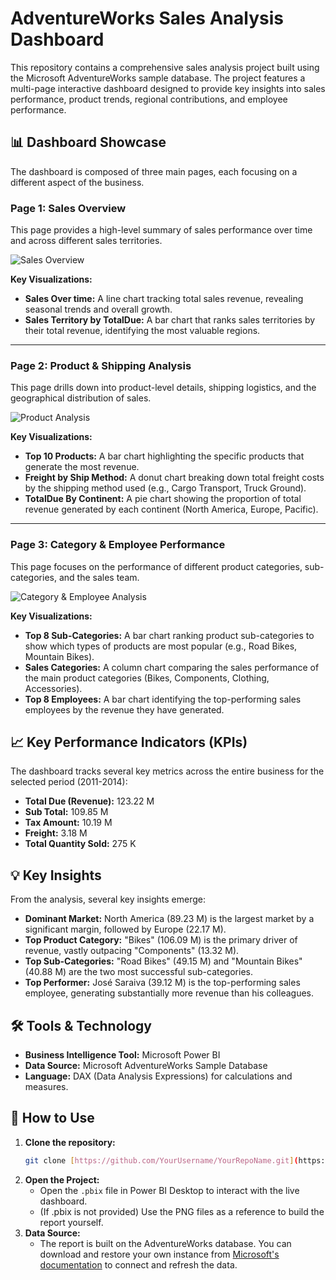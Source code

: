 # AdventureWorks Sales Analysis Dashboard

This repository contains a comprehensive sales analysis project built using the Microsoft AdventureWorks sample database. The project features a multi-page interactive dashboard designed to provide key insights into sales performance, product trends, regional contributions, and employee performance.

## 📊 Dashboard Showcase

The dashboard is composed of three main pages, each focusing on a different aspect of the business.

### Page 1: Sales Overview

This page provides a high-level summary of sales performance over time and across different sales territories.

![Sales Overview](Dashboard_1.png)

**Key Visualizations:**
* **Sales Over time:** A line chart tracking total sales revenue, revealing seasonal trends and overall growth.
* **Sales Territory by TotalDue:** A bar chart that ranks sales territories by their total revenue, identifying the most valuable regions.

---

### Page 2: Product & Shipping Analysis

This page drills down into product-level details, shipping logistics, and the geographical distribution of sales.

![Product Analysis](Dashboard_2.png)

**Key Visualizations:**
* **Top 10 Products:** A bar chart highlighting the specific products that generate the most revenue.
* **Freight by Ship Method:** A donut chart breaking down total freight costs by the shipping method used (e.g., Cargo Transport, Truck Ground).
* **TotalDue By Continent:** A pie chart showing the proportion of total revenue generated by each continent (North America, Europe, Pacific).

---

### Page 3: Category & Employee Performance

This page focuses on the performance of different product categories, sub-categories, and the sales team.

![Category & Employee Analysis](Dashboard_3.png)

**Key Visualizations:**
* **Top 8 Sub-Categories:** A bar chart ranking product sub-categories to show which types of products are most popular (e.g., Road Bikes, Mountain Bikes).
* **Sales Categories:** A column chart comparing the sales performance of the main product categories (Bikes, Components, Clothing, Accessories).
* **Top 8 Employees:** A bar chart identifying the top-performing sales employees by the revenue they have generated.

## 📈 Key Performance Indicators (KPIs)

The dashboard tracks several key metrics across the entire business for the selected period (2011-2014):

* **Total Due (Revenue):** 123.22 M
* **Sub Total:** 109.85 M
* **Tax Amount:** 10.19 M
* **Freight:** 3.18 M
* **Total Quantity Sold:** 275 K

## 💡 Key Insights

From the analysis, several key insights emerge:

* **Dominant Market:** North America (89.23 M) is the largest market by a significant margin, followed by Europe (22.17 M).
* **Top Product Category:** "Bikes" (106.09 M) is the primary driver of revenue, vastly outpacing "Components" (13.32 M).
* **Top Sub-Categories:** "Road Bikes" (49.15 M) and "Mountain Bikes" (40.88 M) are the two most successful sub-categories.
* **Top Performer:** José Saraiva (39.12 M) is the top-performing sales employee, generating substantially more revenue than his colleagues.

## 🛠️ Tools & Technology

* **Business Intelligence Tool:** Microsoft Power BI
* **Data Source:** Microsoft AdventureWorks Sample Database
* **Language:** DAX (Data Analysis Expressions) for calculations and measures.

## 🚀 How to Use

1.  **Clone the repository:**
    ```sh
    git clone [https://github.com/YourUsername/YourRepoName.git](https://github.com/YourUsername/YourRepoName.git)
    ```
2.  **Open the Project:**
    * Open the `.pbix` file in Power BI Desktop to interact with the live dashboard.
    * (If .pbix is not provided) Use the PNG files as a reference to build the report yourself.
3.  **Data Source:**
    * The report is built on the AdventureWorks database. You can download and restore your own instance from [Microsoft's documentation](https://learn.microsoft.com/en-us/sql/samples/adventureworks-install-configure?view=sql-server-ver16&tabs=ssms) to connect and refresh the data.
